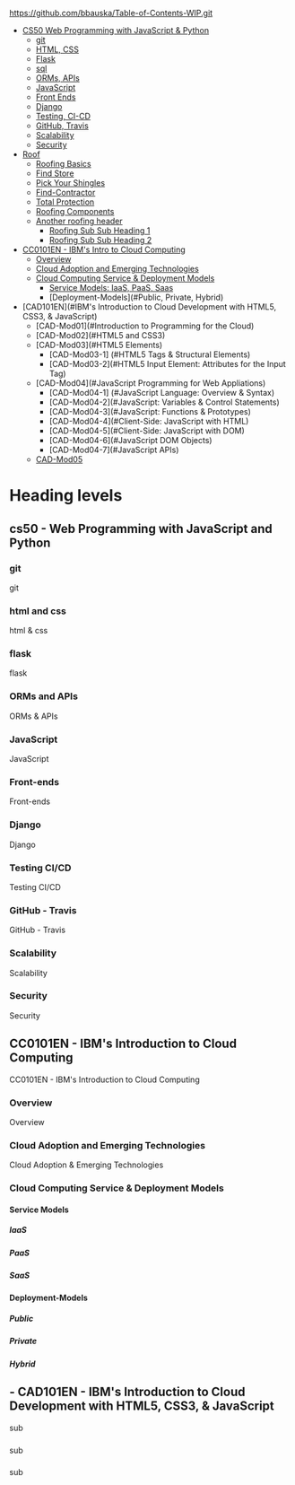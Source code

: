 
https://github.com/bbauska/Table-of-Contents-WIP.git
- [CS50 Web Programming with JavaScript & Python](#Web-Programming-with-JS-Python)
  * [git](#git)
  * [HTML, CSS](#HTML-CSS)
  * [Flask](#Flask)
  * [sql](#SQL)
  * [ORMs, APIs](#ORMs-APIs)
  * [JavaScript](#JavaScript)
  * [Front Ends](#Front-Ends)
  * [Django](#Django)
  * [Testing, CI-CD](#Testing-CICD)
  * [GitHub, Travis](#GitHub-Travis)
  * [Scalability](#Scalability)
  * [Security](#Security)
- [Roof](#Ready-to-Build-a-Roof-DIY)
  * [Roofing Basics](#Roofing-Basics)
  * [Find Store](#Find-Store)
  * [Pick Your Shingles](#Pick-Your-Shingles)
  * [Find-Contractor](#Find-Contractor)
  * [Total Protection](#Total-Protection-Roof-System)
  * [Roofing Components](#Roofing-Components)
  * [Another roofing header](#roofing-sub-99)
    + [Roofing Sub Sub Heading 1](#roofing-sub-sub-heading-1)
    + [Roofing Sub Sub Heading 2](#roofing-sub-sub-heading-2)
- [CC0101EN - IBM's Intro to Cloud Computing](#CC0101EN)
  * [Overview](#CC-Overview)
  * [Cloud Adoption and Emerging Technologies](#CC-2)
  * [Cloud Computing Service & Deployment Models](#CC-3)
    + [Service Models: IaaS, PaaS, Saas](#Service-Models)
	+ [Deployment-Models](#Public, Private, Hybrid)
- [CAD101EN](#IBM's Introduction to Cloud Development with HTML5, CSS3, & JavaScript)
  * [CAD-Mod01](#Introduction to Programming for the Cloud)
  * [CAD-Mod02](#HTML5 and CSS3)
  * [CAD-Mod03](#HTML5 Elements)
    + [CAD-Mod03-1] (#HTML5 Tags & Structural Elements)
	+ [CAD-Mod03-2](#HTML5 Input Element: Attributes for the Input Tag)
  * [CAD-Mod04](#JavaScript Programming for Web Appliations)
    + [CAD-Mod04-1] (#JavaScript Language: Overview & Syntax)
	+ [CAD-Mod04-2](#JavaScript: Variables & Control Statements)
	+ [CAD-Mod04-3](#JavaScript: Functions & Prototypes)
	+ [CAD-Mod04-4](#Client-Side: JavaScript with HTML)
	+ [CAD-Mod04-5](#Client-Side: JavaScript with DOM)
	+ [CAD-Mod04-6](#JavaScript DOM Objects)
	+ [CAD-Mod04-7](#JavaScript APIs)
  * [CAD-Mod05](#GitHub)
  
# Heading levels

<h2 id = "Web-Programming-with-JS-Python">cs50 - Web Programming with JavaScript and Python</h2>

### git

git

### html and css

html & css

### flask

flask

### ORMs and APIs

ORMs & APIs

### JavaScript

JavaScript

### Front-ends

Front-ends

### Django

Django

### Testing CI/CD

Testing CI/CD

### GitHub - Travis

GitHub - Travis

### Scalability

Scalability

### Security

Security

## CC0101EN - IBM's Introduction to Cloud Computing

CC0101EN - IBM's Introduction to Cloud Computing

### Overview

Overview

### Cloud Adoption and Emerging Technologies

Cloud Adoption & Emerging Technologies

### Cloud Computing Service & Deployment Models

#### Service Models 
##### IaaS
##### PaaS
##### SaaS

#### Deployment-Models
##### Public
##### Private
##### Hybrid

## - CAD101EN - IBM's Introduction to Cloud Development with HTML5, CSS3, & JavaScript

sub
### 

sub

### 

sub

